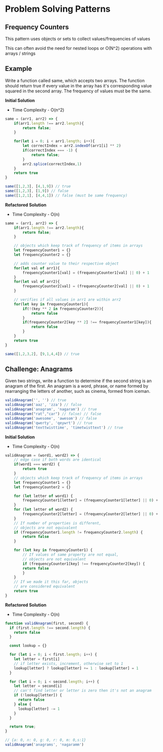 # Problem Solving Patterns

## Frequency Counters

This pattern uses objects or sets to collect values/frequencies of values

This can often avoid the need for nested loops or O(N^2) operations with arrays / strings

## Example

Write a function called same, which accepts two arrays. The function should return true if every value in the array has it's corresponding value squared in the second array. The frequency of values must be the same.

**Initial Solution**

- Time Complexity - O(n^2)

```JavaScript
same = (arr1, arr2) => {
    if(arr1.length !== arr2.length){
        return false;
    }

    for(let i = 0; i < arr1.length; i++){
        let correctIndex = arr2.indexOf(arr1[i] ** 2)
        if(correctIndex === -1) {
            return false;
        }
        arr2.splice(correctIndex,1)
    }
    return true
}

same([1,2,3], [4,1,9]) // true
same([1,2,3], [1,9]) // false
same([1,2,1], [4,4,1]) // false (must be same frequency)
```

**Refactored Solution**

- Time Complexity - O(n)

```JavaScript
same = (arr1, arr2) => {
    if(arr1.length !== arr2.length){
        return false;
    }

    // objects which keep track of frequency of items in arrays
    let frequencyCounter1 = {}
    let frequencyCounter2 = {}

    // adds counter value to their respective object
    for(let val of arr1){
        frequencyCounter1[val] = (frequencyCounter1[val] || 0) + 1
    }
    for(let val of arr2){
        frequencyCounter2[val] = (frequencyCounter2[val] || 0) + 1
    }

    // verifies if all values in arr1 are within arr2
    for(let key in frequencyCounter1){
        if(!(key ** 2 in frequencyCounter2)){
            return false
        }
        if(frequencyCounter2[key ** 2] !== frequencyCounter1[key]){
            return false
        }
    }
    return true
}

same([1,2,3,2], [9,1,4,4]) // true
```

## Challenge: Anagrams

Given two strings, write a function to determine if the second string is an anagram of the first. An anagram is a word, phrase, or name formed by rearranging the letters of another, such as cinema, formed from iceman.

```JavaScript
validAnagram('', '') // true
validAnagram('aaz', 'zza') // false
validAnagram('anagram', 'nagaram') // true
validAnagram("rat","car") // false) // false
validAnagram('awesome', 'awesom') // false
validAnagram('qwerty', 'qeywrt') // true
validAnagram('texttwisttime', 'timetwisttext') // true
```

**Initial Solution**

- Time Complexity - O(n)

```JavaScript
validAnagram = (word1, word2) => {
    // edge case if both words are identical
    if(word1 === word2) {
        return true
    }
    // objects which keep track of frequency of items in arrays
    let frequencyCounter1 = {}
    let frequencyCounter2 = {}

    for (let letter of word1) {
        frequencyCounter1[letter] = (frequencyCounter1[letter] || 0) + 1
    }
    for (let letter of word2) {
        frequencyCounter2[letter] = (frequencyCounter2[letter] || 0) + 1
    }
    // If number of properties is different,
    // objects are not equivalent
    if (frequencyCounter1.length != frequencyCounter2.length) {
        return false
    }

    for (let key in frequencyCounter1) {
        // If values of same property are not equal,
        // objects are not equivalent
        if (frequencyCounter1[key] !== frequencyCounter2[key]) {
        return false
        }
    }
    // If we made it this far, objects
    // are considered equivalent
    return true
}
```

**Refactored Solution**

- Time Complexity - O(n)

```JavaScript
function validAnagram(first, second) {
  if (first.length !== second.length) {
    return false
  }

  const lookup = {}

  for (let i = 0; i < first.length; i++) {
    let letter = first[i]
    // if letter exists, increment, otherwise set to 1
    lookup[letter] ? lookup[letter] += 1 : lookup[letter] = 1
  }

  for (let i = 0; i < second.length; i++) {
    let letter = second[i]
    // can't find letter or letter is zero then it's not an anagram
    if (!lookup[letter]) {
      return false
    } else {
      lookup[letter] -= 1
    }
  }

  return true;
}

// {a: 0, n: 0, g: 0, r: 0, m: 0,s:1}
validAnagram('anagrams', 'nagaramm')
```
